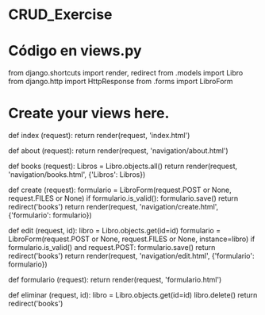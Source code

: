 # CRUD_Exercise
# Código en views.py
from django.shortcuts import render, redirect
from .models import Libro
from django.http import HttpResponse
from .forms import LibroForm

# Create your views here.
def index (request):
    return render(request, 'index.html')

def about (request):
    return render(request, 'navigation/about.html')

def books (request):
    Libros = Libro.objects.all()
    return render(request, 'navigation/books.html', {'Libros': Libros})

def create (request):
    formulario = LibroForm(request.POST or None, request.FILES or None)
    if formulario.is_valid():
        formulario.save()
        return redirect('books')
    return render(request, 'navigation/create.html', {'formulario': formulario})

def edit (request, id):
    libro = Libro.objects.get(id=id)
    formulario = LibroForm(request.POST or None, request.FILES or None, instance=libro)
    if formulario.is_valid() and request.POST:
        formulario.save()
        return redirect('books')
    return render(request, 'navigation/edit.html', {'formulario': formulario})

def formulario (request):
    return render(request, 'formulario.html')

def eliminar (request, id):
    libro = Libro.objects.get(id=id)
    libro.delete()
    return redirect('books')
